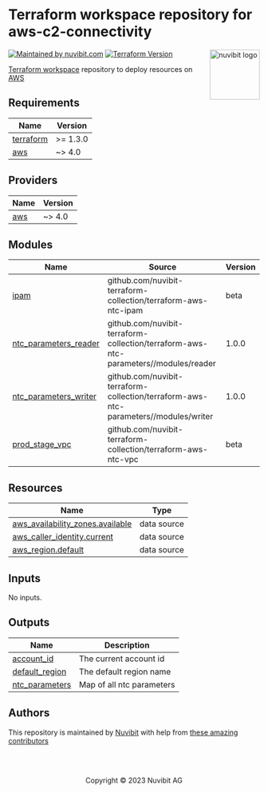 # Terraform workspace repository for aws-c2-connectivity

<!-- LOGO -->
<a href="https://nuvibit.com">
    <img src="https://nuvibit.com/images/logo/logo-nuvibit-square.png" alt="nuvibit logo" title="nuvibit" align="right" width="100" />
</a>

<!-- SHIELDS -->
[![Maintained by nuvibit.com][nuvibit-shield]][nuvibit-url]
[![Terraform Version][terraform-version-shield]][terraform-version-url]

<!-- DESCRIPTION -->
[Terraform workspace][terraform-workspace-url] repository to deploy resources on [AWS][aws-url]

<!-- BEGIN_TF_DOCS -->
## Requirements

| Name | Version |
|------|---------|
| <a name="requirement_terraform"></a> [terraform](#requirement\_terraform) | >= 1.3.0 |
| <a name="requirement_aws"></a> [aws](#requirement\_aws) | ~> 4.0 |

## Providers

| Name | Version |
|------|---------|
| <a name="provider_aws"></a> [aws](#provider\_aws) | ~> 4.0 |

## Modules

| Name | Source | Version |
|------|--------|---------|
| <a name="module_ipam"></a> [ipam](#module\_ipam) | github.com/nuvibit-terraform-collection/terraform-aws-ntc-ipam | beta |
| <a name="module_ntc_parameters_reader"></a> [ntc\_parameters\_reader](#module\_ntc\_parameters\_reader) | github.com/nuvibit-terraform-collection/terraform-aws-ntc-parameters//modules/reader | 1.0.0 |
| <a name="module_ntc_parameters_writer"></a> [ntc\_parameters\_writer](#module\_ntc\_parameters\_writer) | github.com/nuvibit-terraform-collection/terraform-aws-ntc-parameters//modules/writer | 1.0.0 |
| <a name="module_prod_stage_vpc"></a> [prod\_stage\_vpc](#module\_prod\_stage\_vpc) | github.com/nuvibit-terraform-collection/terraform-aws-ntc-vpc | beta |

## Resources

| Name | Type |
|------|------|
| [aws_availability_zones.available](https://registry.terraform.io/providers/hashicorp/aws/latest/docs/data-sources/availability_zones) | data source |
| [aws_caller_identity.current](https://registry.terraform.io/providers/hashicorp/aws/latest/docs/data-sources/caller_identity) | data source |
| [aws_region.default](https://registry.terraform.io/providers/hashicorp/aws/latest/docs/data-sources/region) | data source |

## Inputs

No inputs.

## Outputs

| Name | Description |
|------|-------------|
| <a name="output_account_id"></a> [account\_id](#output\_account\_id) | The current account id |
| <a name="output_default_region"></a> [default\_region](#output\_default\_region) | The default region name |
| <a name="output_ntc_parameters"></a> [ntc\_parameters](#output\_ntc\_parameters) | Map of all ntc parameters |
<!-- END_TF_DOCS -->

<!-- AUTHORS -->
## Authors
This repository is maintained by [Nuvibit][nuvibit-url] with help from [these amazing contributors][contributors-url]

<!-- COPYRIGHT -->
<br />
<br />
<p align="center">Copyright &copy; 2023 Nuvibit AG</p>

<!-- MARKDOWN LINKS & IMAGES -->
[nuvibit-shield]: https://img.shields.io/badge/maintained%20by-nuvibit.com-%235849a6.svg?style=flat&color=1c83ba
[nuvibit-url]: https://nuvibit.com
[terraform-version-shield]: https://img.shields.io/badge/terraform-%3E%3D1.2-blue.svg?style=flat&color=blueviolet
[terraform-version-url]: https://developer.hashicorp.com/terraform/language/v1.2.x/upgrade-guides
[contributors-url]: https://github.com/nuvibit-terraform-collection/aws-c2-connectivity/graphs/contributors
[terraform-workspace-url]: https://app.terraform.io/app/nuvibit-c2/workspaces/aws-c2-connectivity
[aws-url]: https://aws.amazon.com
